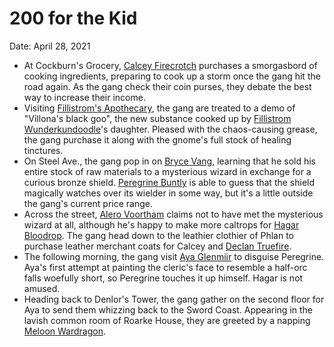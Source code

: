 # 200 for the Kid

Date: April 28, 2021

- At Cockburn's Grocery, [Calcey Firecrotch](../Characters/Calcey%20Firecrotch/%21index.md) purchases a smorgasbord of cooking ingredients, preparing to cook up a storm once the gang hit the road again. As the gang check their coin purses, they debate the best way to increase their income.
- Visiting [Fillistrom's Apothecary](../Characters/Fillistrom%20Wunderkundoodle/%F0%9F%8C%BF%20Fillistrom%27s%20Apothecary/%21index.md), the gang are treated to a demo of "Villona's black goo", the new substance cooked up by [Fillistrom Wunderkundoodle](../Characters/Fillistrom%20Wunderkundoodle/%21index.md)'s daughter. Pleased with the chaos-causing grease, the gang purchase it along with the gnome's full stock of healing tinctures.
- On Steel Ave., the gang pop in on [Bryce Vang](../NPCs/Bryce%20Vang.md), learning that he sold his entire stock of raw materials to a mysterious wizard in exchange for a curious bronze shield. [Peregrine Buntly](../Characters/Peregrine%20Buntly/%21index.md) is able to guess that the shield magically watches over its wielder in some way, but it's a little outside the gang's current price range.
- Across the street, [Alero Voortham](../NPCs/Alero%20Voortham.md) claims not to have met the mysterious wizard at all, although he's happy to make more caltrops for [Hagar Bloodrop](../Characters/Hagar%20Bloodrop/%21index.md). The gang head down to the leathier clothier of Phlan to purchase leather merchant coats for Calcey and [Declan Truefire](../Characters/Declan%20Truefire/%21index.md).
- The following morning, the gang visit [Aya Glenmiir](../NPCs/Aya%20Glenmiir.md) to disguise Peregrine. Aya's first attempt at painting the cleric's face to resemble a half-orc falls woefully short, so Peregrine touches it up himself. Hagar is not amused.
- Heading back to Denlor's Tower, the gang gather on the second floor for Aya to send them whizzing back to the Sword Coast. Appearing in the lavish common room of Roarke House, they are greeted by a napping [Meloon Wardragon](../NPCs/Meloon%20Wardragon.md).
